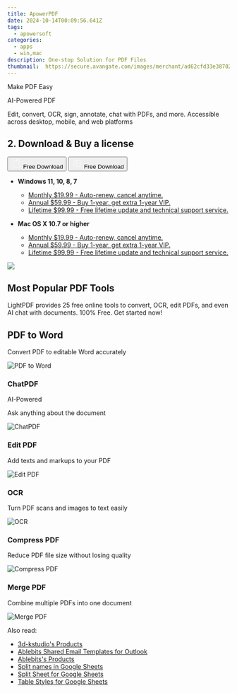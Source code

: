 ```yaml
---
title: ApowerPDF
date: 2024-10-14T00:09:56.641Z
tags: 
  - apowersoft
categories: 
  - apps
  - win,mac
description: One-stop Solution for PDF Files
thumbnail: 	https://secure.avangate.com/images/merchant/ad62cfd33e3870262d6bf5331c1f13b0/products/copy_2_apowerPDF-box.png
---
```


Make PDF Easy

AI-Powered PDF

Edit, convert, OCR, sign, annotate, chat with PDFs, and more. Accessible across desktop, mobile, and web platforms

## 2. Download & Buy a license

<div class="mx-auto flex items-center justify-center space-x-4">
  <button 
  onclick="javascript:window.open('https://secure.2checkout.com/order/checkout.php?PRODS=21825774&QTY=1&AFFILIATE=108875&CART=1', '_blank');
    window.open('https://download.apowersoft.com/down.php?softid=unlimited-saas-ads', '_blank');void(0);"
  class="flex flex-row font-bold rounded-lg text-lg w-48 h-16 bg-[#FF8014] text-[#ffffff] items-center justify-center p-2">
    <svg width="24px" height="24px" viewBox="0 0 24 24" xmlns="http://www.w3.org/2000/svg" color="#ffffff" fill="none" stroke="currentColor" stroke-width="3" stroke-linecap="round" stroke-linejoin="round"><path d="M16 2C16.3632 4.17921 14.0879 5.83084 12.8158 6.57142C12.4406 6.78988 12.0172 6.5117 12.0819 6.08234C12.2993 4.63878 13.0941 2.00008 16 2Z" stroke="#f8f7f7" stroke-width="1.5"></path><path d="M9 6.5C9.89676 6.5 10.6905 6.69941 11.2945 6.92013C12.0563 7.19855 12.9437 7.19854 13.7055 6.92012C14.3094 6.6994 15.1032 6.5 15.9999 6.5C17.0852 6.5 18.4649 7.08889 19.4999 8.26666C16 11 17 15.5 20.269 16.6916C19.2253 19.5592 17.2413 21.5 15.4999 21.5C13.9999 21.5 14 20.8 12.5 20.8C11 20.8 11 21.5 9.5 21.5C7 21.5 4 17.5 4 12.5C4 8.5 7 6.5 9 6.5Z" stroke="#f8f7f7" stroke-width="1.5"></path></svg>    
    <span class="font-medium mx-auto">Free Download</span>  
  </button>
  <button 
  onclick="javascript:window.open('https://secure.2checkout.com/order/checkout.php?PRODS=21825774&QTY=1&AFFILIATE=108875&CART=1', '_blank');
    window.open('https://download.apowersoft.com/down.php?softid=unlimited-saas-ads', '_blank');void(0);"
  class="flex flex-row font-bold rounded-lg text-lg w-48 h-16 bg-[#FF8014] text-[#ffffff] items-center justify-center p-2">
    <svg width="24px" height="24px" viewBox="0 0 24 24" xmlns="http://www.w3.org/2000/svg" color="#ffffff" fill="none" stroke="currentColor" stroke-width="3" stroke-linecap="round" stroke-linejoin="round"><path d="M4 16.9865V7.01353C4 6.71792 4.21531 6.46636 4.50737 6.42072L19.3074 4.10822C19.6713 4.05137 20 4.33273 20 4.70103V19.299C20 19.6673 19.6713 19.9486 19.3074 19.8918L4.50737 17.5793C4.21531 17.5336 4 17.2821 4 16.9865Z" stroke="#f8f7f7" stroke-width="1.5"></path><path d="M4 12H20" stroke="#f8f7f7" stroke-width="1.5"></path><path d="M10.5 5.5V18.5" stroke="#f8f7f7" stroke-width="1.5"></path></svg>
    <span class="font-medium mx-auto">Free Download</span>  
  </button>
</div>

- **Windows 11, 10, 8, 7**
  - [Monthly $19.99 - Auto-renew, cancel anytime.](https://secure.2checkout.com/order/checkout.php?PRODS=21825774&QTY=1&AFFILIATE=108875&CART=1)
  - [Annual $59.99 - Buy 1-year, get extra 1-year VIP.](https://secure.2checkout.com/order/checkout.php?PRODS=21825775&QTY=1&AFFILIATE=108875&CART=1)
  - [Lifetime $99.99 - Free lifetime update and technical support service.](https://secure.2checkout.com/order/checkout.php?PRODS=21825777&QTY=1&AFFILIATE=108875&CART=1)

- **Mac OS X 10.7 or higher**
  - [Monthly $19.99 - Auto-renew, cancel anytime.](https://secure.2checkout.com/order/checkout.php?PRODS=21825774&QTY=1&AFFILIATE=108875&CART=1)
  - [Annual $59.99 - Buy 1-year, get extra 1-year VIP.](https://secure.2checkout.com/order/checkout.php?PRODS=21825775&QTY=1&AFFILIATE=108875&CART=1)
  - [Lifetime $99.99 - Free lifetime update and technical support service.](https://secure.2checkout.com/order/checkout.php?PRODS=21825777&QTY=1&AFFILIATE=108875&CART=1)

![](https://cfcdn.apowersoft.info/astro/lightpdf/_astro/black-3x@3192w.94000111.avif)

## Most Popular PDF Tools

LightPDF provides 25 free online tools to convert, OCR, edit PDFs, and even AI chat with documents. 100% Free. Get started now!

## PDF to Word

Convert PDF to editable Word accurately

![PDF to Word](https://cfcdn.apowersoft.info/astro/lightpdf/_astro/word-v2.424ef6a5.svg)

### ChatPDF

AI-Powered

Ask anything about the document

![ChatPDF](https://cfcdn.apowersoft.info/astro/lightpdf/_astro/icon-ai-v2.b9d9de88.svg)

### Edit PDF

Add texts and markups to your PDF

![Edit PDF](https://cfcdn.apowersoft.info/astro/lightpdf/_astro/edit-v2.d1055856.svg)

### OCR

Turn PDF scans and images to text easily

![OCR ](https://cfcdn.apowersoft.info/astro/lightpdf/_astro/txt-v2.1143714e.svg)

### Compress PDF

Reduce PDF file size without losing quality

![Compress PDF ](https://cfcdn.apowersoft.info/astro/lightpdf/_astro/compress-v2.94efcb8e.svg)

### Merge PDF

Combine multiple PDFs into one document

![Merge PDF](https://cfcdn.apowersoft.info/astro/lightpdf/_astro/merge-v2.6c62027d.svg)

<ins class="adsbygoogle"
      style="display:block"
      data-ad-client="ca-pub-7571918770474297"
      data-ad-slot="8358498916"
      data-ad-format="auto"
      data-full-width-responsive="true"></ins>

<span class="atpl-alsoreadstyle">Also read:</span>
<div><ul>
<li><a href="https://tools.techidaily.com/3d-kstudio/products/"><u>3d-kstudio's Products</u></a></li>
<li><a href="https://tools.techidaily.com/ablebits/outlook-shared-email-templates/"><u>Ablebits Shared Email Templates for Outlook</u></a></li>
<li><a href="https://tools.techidaily.com/ablebits/products/"><u>Ablebits's Products</u></a></li>
<li><a href="https://tools.techidaily.com/ablebits/google-sheets-add-ons-split-names/"><u>Split names in Google Sheets</u></a></li>
<li><a href="https://tools.techidaily.com/ablebits/google-sheets-add-ons-split-sheet/"><u>Split Sheet for Google Sheets</u></a></li>
<li><a href="https://tools.techidaily.com/ablebits/google-sheets-add-ons-table-styles/"><u>Table Styles for Google Sheets</u></a></li>
</ul></div>

